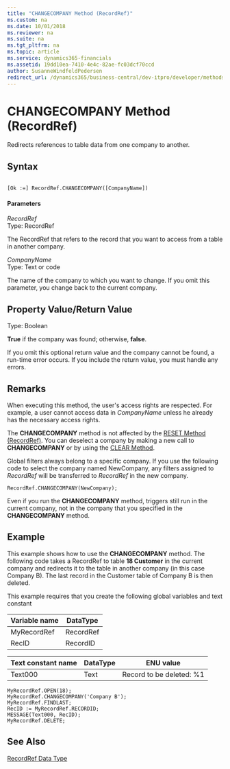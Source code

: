 ```yaml
---
title: "CHANGECOMPANY Method (RecordRef)"
ms.custom: na
ms.date: 10/01/2018
ms.reviewer: na
ms.suite: na
ms.tgt_pltfrm: na
ms.topic: article
ms.service: dynamics365-financials
ms.assetid: 19dd10ea-7410-4e4c-82ae-fc03dcf70ccd
author: SusanneWindfeldPedersen
redirect_url: /dynamics365/business-central/dev-itpro/developer/methods-auto/library
---
```


 

# CHANGECOMPANY Method (RecordRef)
Redirects references to table data from one company to another.  

## Syntax  

```  

[Ok :=] RecordRef.CHANGECOMPANY([CompanyName])  
```  

#### Parameters  
 *RecordRef*  
 Type: RecordRef  

 The RecordRef that refers to the record that you want to access from a table in another company.  

 *CompanyName*  
 Type: Text or code  

 The name of the company to which you want to change. If you omit this parameter, you change back to the current company.  

## Property Value/Return Value  
 Type: Boolean  

 **True** if the company was found; otherwise, **false**.  

 If you omit this optional return value and the company cannot be found, a run-time error occurs. If you include the return value, you must handle any errors.  

## Remarks  
 When executing this method, the user's access rights are respected. For example, a user cannot access data in *CompanyName* unless he already has the necessary access rights.  

 The **CHANGECOMPANY** method is not affected by the [RESET Method \(RecordRef\)](devenv-RESET-Method-RecordRef.md). You can deselect a company by making a new call to **CHANGECOMPANY** or by using the [CLEAR Method](devenv-CLEAR-Method.md).  

 Global filters always belong to a specific company. If you use the following code to select the company named NewCompany, any filters assigned to *RecordRef* will be transferred to *RecordRef* in the new company.  

```  
RecordRef.CHANGECOMPANY(NewCompany);  
```  

 Even if you run the **CHANGECOMPANY** method, triggers still run in the current company, not in the company that you specified in the **CHANGECOMPANY** method.  

## Example  
 This example shows how to use the **CHANGECOMPANY** method. The following code takes a RecordRef to table **18 Customer** in the current company and redirects it to the table in another company \(in this case Company B\). The last record in the Customer table of Company B is then deleted.  

 This example requires that you create the following global variables and text constant  

|Variable name|DataType|  
|-------------------|--------------|  
|MyRecordRef|RecordRef|  
|RecID|RecordID|  

|Text constant name|DataType|ENU value|  
|------------------------|--------------|---------------|  
|Text000|Text|Record to be deleted: %1|  

```  
MyRecordRef.OPEN(18);  
MyRecordRef.CHANGECOMPANY('Company B');  
MyRecordRef.FINDLAST;  
RecID := MyRecordRef.RECORDID;  
MESSAGE(Text000, RecID);  
MyRecordRef.DELETE;  
```  

## See Also  
 [RecordRef Data Type](../datatypes/devenv-RecordRef-Data-Type.md)
